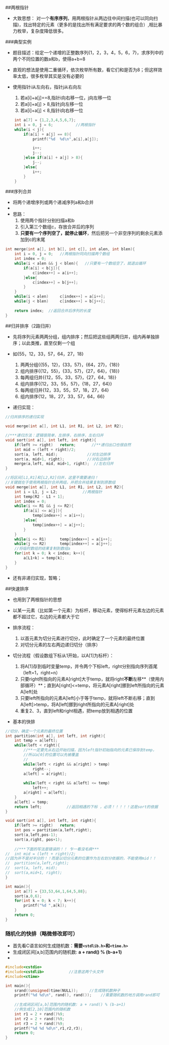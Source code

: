 ##两根指针

* 大致思想：
  对一个**有序序列**，用两根指针从两边往中间扫描(也可以同向扫描)，找出特定的元素（更多的是找出所有满足要求的两个数的组合）,相比暴力枚举，复杂度降低很多。

###典型实例

* 题目描述：给定一个递增的正整数序列{1，2，3，4，5，6，7}，求序列中的两个不同位置的数a和b，使得a+b=8

* 直观的想法是使用二重循环，依次枚举所有数，看它们和是否为8；但这样效率太低，很多枚举其实是没有必要的

* 使用指针i从左向右，指针j从右向左
  1. 若a[i]+a[j]==8,指针i向右移一位，j向左移一位
  2. 若a[i]+a[j] > 8,指针j向左移一位
  3. 若a[i]+a[j] < 8,指针i向右移一位

```C++
	int a[7] = {1,2,3,4,5,6,7};
	int i = 0, j = 6;          //两根指针 
	while(i < j){
		if(a[i] + a[j] == 8){
			printf("%d  %d\n",a[i],a[j]);

			i++;
			j--;
		}else if(a[i] + a[j] > 8){
			j--;
		}else{
			i++;
		}
	} 
```

###序列合并

* 将两个递增序列或两个递减序列a和b合并
* 
* 思路：
  1. 使用两个指针分别扫描a和b
  2. 引入第三个数组c，存放合并后的序列
  3. **只要有一个序列空了，就停止循环**，然后把另一个非空序列的剩余元素添加到c的末尾

```C++
int merge(int a[], int b[], int c[], int alen, int blen){
	int i = 0, j = 0;   //两根指针同向扫描两个数组
	int index = 0;
	while(i < alen && j < blen){   //只要有一个数组空了，就退出循环 
		if(a[i] < b[j]){
			c[index++] = a[i++];
		}else{
			c[index++] = b[j++];
		}
	}
	while(i < alen)		c[index++] = a[i++];
	while(j < blen)		c[index++] = b[j++];
	
	return index;  //返回合并后序列的长度 
} 
```

##归并排序（2路归并）

* 先将序列元素两两分组，组内排序；然后把这些组两两归并，组内再单独排序；以此类推，直至仅剩一个组

* 如{55，12，33，57，64，27，18}
  1. 两两分组{{55，12}，{33，57}，{64，27}，{18}}
  2. 组内排序{{12，55}，{33，57}，{27，64}，{18}}
  3. 每两组归并{{12，55，33，57}，{27，64，18}}
  4. 组内排序{{12，33，55，57}，{18，27，64}}
  5. 每两组归并{12，33，55，57，18，27，64}
  6. 组内排序{12，18，27，33，57，64，66}

* 递归实现：

```C++
//归并排序的递归实现 
 
void merge(int a[], int L1, int R1, int L2, int R2);

//***递归方法：逻辑很简单，左排序，右排序，左右归并 
void sort(int a[], int left, int right){
	if(left >= right)	return;       //**递归出口也很自然 
	int mid = (left + right)/2;
	sort(a, left, mid);             //对左边排序 
	sort(a, mid+1, right);          //对右边排序 
	merge(a,left, mid, mid+1, right);  //左右归并 
}

//将区间[L1,R1]和[L2,R2]归并，这里不需要递归！
//关键就在于使用两根指针合并两组，并把合并结果复制到原数组 
void merge(int a[], int L1, int R1, int L2, int R2){
	int i = L1, j = L2;           //两根指针
	int temp[R2 - L1 + 1];   
	int index = 0;
	while(i <= R1 && j <= R2){
		if(a[i] <= a[j]){
			temp[index++] = a[i++];
		}else{
			temp[index++] = a[j++];
		}
	} 
	while(i <= R1)		temp[index++] = a[i++];
	while(j <= R2)		temp[index++] = a[j++];
	//将临时数组的结果复制到数组a 
	for(int k = 0; k < index; k++){
		a[L1+k] = temp[k];
	}
}
```

* 还有非递归实现，暂略；

##快速排序

* 也用到了两根指针的思想

* 以某一元素（比如第一个元素）为标杆，移动元素，使得标杆元素左边的元素都不超过它，右边的元素都大于它

* 排序流程：
  1. 以首元素为切分元素进行切分，此时确定了一个元素的最终位置
  2. 对切分元素的左右两边递归切分（排序）

* 切分流程（假设数组下标从1开始，以A[1]为标杆）：
  1. 将A[1]存到临时变量temp，并令两个下标left，right分别指向序列首尾（left=1，right=n）
  2. 只要right所指向的元素A[right]大于temp，就将right**不断**左移**（使用内部循环）**；直到A[right]<=temp，将元素A[right]挪到left所指向的元素A[left]处
  3. 只要left所指向的元素A[left]小于等于temp，就将left不断右移；直到A[left]>temp，将A[left]挪到right所指向的元素A[right]处
  4. 重复2、3，直到left和right相遇，把temp放到相遇的位置

* 基本的快排

```C++
//切分，确定一个元素的最终位置 
int partition(int a[], int left, int right){
	int temp = a[left];
	while(left < right){
		//**一定要先从右边开始扫描，因为left指针初始指向的元素已保存到temp，
		//所以a[0]的位置可以先被覆盖
		// 
		while(left < right && a[right] > temp)       
			right--;
		a[left] = a[right];
		
		while(left < right && a[left] <= temp)
			left++;
		a[right] = a[left];
	} 
	a[left] = temp;
	return left;           //返回相遇的下标 ，必须！！！！！这是sort的依据 
} 

void sort(int a[], int left, int right){
	if(left >= right)	return;	
	int pos = partition(a,left,right);
	sort(a,left,pos-1);
	sort(a,right, pos+1);
	
	//***下面的写法是错误的！！ 乍一看没毛病*** 	
//	int mid = (left + right)/2; 
//因为并不是对半分的！！而是以切分元素的位置作为左右划分依据的，不能使用mid！！ 
//	partition(a,left,right); 
//	sort(a, left, mid);
//	sort(a,mid+1, right);
}

int main(){
	int a[7] = {33,53,64,1,64,5,88};
	sort(a,0,6);
	for(int k = 0; k < 7; k++){
		printf("%d ",a[k]);
	}
	return 0;
}
```

### 随机化的快排（略微修改即可）

* 首先看C语言如何生成随机数：**需要`<stdlib.h>`和`<time.h>`**
* 生成闭区间[a,b]范围内的随机数: **a + rand() % (b-a+1)**
*  

```C++
#include<cstdio>
#include<cstdlib>           //注意这两个头文件
#include<ctime>

int main(){
	srand((unsigned)time(NULL));     //生成随机数种子
	printf("%d %d\n", rand(), rand());    //需要随机数的地方调用rand即可 
	
	//生成闭区间[a,b]范围内的随机数: a + rand() % (b-a+1) 
	//例生成[2,10]范围内的随机数
	int r1 = 2 + rand()%9;
	int r2 = 2 + rand()%9;
	int r3 = 2 + rand()%9;
	printf("%d %d %d\n",r1,r2,r3); 
	return 0; 
} 
```
